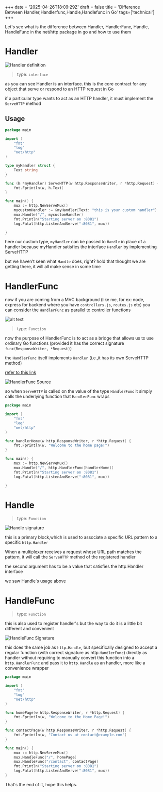 +++
date = '2025-04-26T18:09:29Z'
draft = false
title = 'Difference Between Handler,Handlerfunc,Handle,Handlefunc in Go'
tags=['technical']
+++

Let's see what is the difference between Handler, HandlerFunc, Handle, HandleFunc in the net/http package in go and how to use them

# Handler

![Handler definition](/images/handler.png)

> type: `interface`

as you can see Handler is an interface. this is the core contract for any object that serve or respond to an HTTP request in Go

if a particular type wants to act as an HTTP handler, it must implement the `ServeHTTP` method

## Usage

```go
package main

import (
	"fmt"
	"log"
	"net/http"
)

type myHandler struct {
	Text string
}

func (h *myHandler) ServeHTTP(w http.ResponseWriter, r *http.Request) {
	fmt.Fprintln(w, h.Text)
}

func main() {
	mux := http.NewServeMux()
	mycustomHandler := &myHandler{Text: "this is your custom handler"}
	mux.Handle("/", mycustomHandler)
	fmt.Println("Starting server on :8081")
	log.Fatal(http.ListenAndServe(":8081", mux))

}
```

here our custom type, `myHandler` can be passed to `Handle` in place of a handler because myHandler satisfies the interface `Handler` by implementing ServeHTTP

but we haven't seen what `Handle` does, right? hold that thought we are getting there, it will all make sense in some time

# HandlerFunc

now if you are coming from a MVC background (like me, for ex: node, express for backend where you have `controllers.js`, `routes.js` etc) you can consider the `HandlerFunc` as parallel to controller functions

![alt text](/images/handlerfunc.png)

> type: `Function`

now the purpose of HandlerFunc is to act as a bridge that allows us to use ordinary Go functions (provided it has the correct signature `func(ResponseWriter, *Request)`)

the `HandlerFunc` itself implements `Handler` (i.e.,it has its own ServeHTTP method)

[refer to this link](https://cs.opensource.google/go/go/+/refs/tags/go1.24.2:src/net/http/server.go;l=2290)

![HandlerFunc Source](/images/handlerfuncsrc.png)

so when `ServeHTTP` is called on the value of the type `HandlerFunc` it simply calls the underlying function that `HandlerFunc` wraps

```go
package main

import (
	"fmt"
	"log"
	"net/http"
)

func handlerHome(w http.ResponseWriter, r *http.Request) {
	fmt.Fprintln(w, "Welcome to the home page!")
}

func main() {
	mux := http.NewServeMux()
	mux.Handle("/", http.HandlerFunc(handlerHome))
	fmt.Println("Starting server on :8081")
	log.Fatal(http.ListenAndServe(":8081", mux))

}
```

# Handle

> type: `Function`

![Handle signature](/images/handle.png)

this is a primary block,which is used to associate a specific URL pattern to a specific `http.Handler`

When a multiplexer receives a request whose URL path matches the pattern, it will call the `ServeHTTP` method of the registered handler

the second argument has to be a value that satisfies the http.Handler interface

we saw Handle's usage above

# HandleFunc

> type: `Function`

this is also used to register handler's but the way to do it is a little bit different and convenient

![HandleFunc Signature](/images/handlefunc.png)

this does the same job as `http.Handle`, but specifically designed to accept a regular function (with correct signature as http.`HandlerFunc`) directly as handler without requiring to manually convert this function into a` http.HandlerFunc` and pass it to `http.Handle` as an handler, more like a convenience wrapper

```go
package main

import (
	"fmt"
	"log"
	"net/http"
)

func homePage(w http.ResponseWriter, r *http.Request) {
	fmt.Fprintln(w, "Welcome to the Home Page!")
}

func contactPage(w http.ResponseWriter, r *http.Request) {
	fmt.Fprintln(w, "Contact us at contact@example.com")
}

func main() {
	mux := http.NewServeMux()
	mux.HandleFunc("/", homePage)
	mux.HandleFunc("/contact", contactPage)
	fmt.Println("Starting server on :8081")
	log.Fatal(http.ListenAndServe(":8081", mux))
}
```

That's the end of it, hope this helps.
